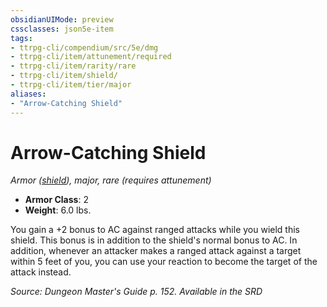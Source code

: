 ```yaml
---
obsidianUIMode: preview
cssclasses: json5e-item
tags:
- ttrpg-cli/compendium/src/5e/dmg
- ttrpg-cli/item/attunement/required
- ttrpg-cli/item/rarity/rare
- ttrpg-cli/item/shield/
- ttrpg-cli/item/tier/major
aliases: 
- "Arrow-Catching Shield"
---
```

# Arrow-Catching Shield
*Armor ([shield](3-Mechanics/CLI/items/shield.md)), major, rare (requires attunement)*  


- **Armor Class**: 2
- **Weight**: 6.0 lbs.

You gain a +2 bonus to AC against ranged attacks while you wield this shield. This bonus is in addition to the shield's normal bonus to AC. In addition, whenever an attacker makes a ranged attack against a target within 5 feet of you, you can use your reaction to become the target of the attack instead.

*Source: Dungeon Master's Guide p. 152. Available in the <span title='Systems Reference Document (5.1)'>SRD</span>*